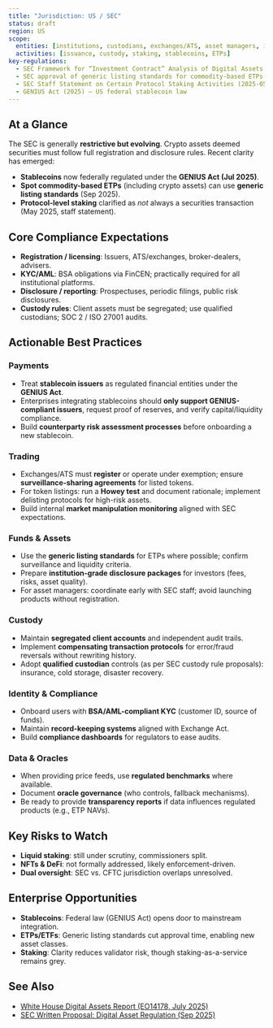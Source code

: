 ```yaml
---
title: "Jurisdiction: US / SEC"
status: draft
region: US
scope:
  entities: [institutions, custodians, exchanges/ATS, asset managers, issuers]
  activities: [issuance, custody, staking, stablecoins, ETPs]
key-regulations:
  - SEC Framework for “Investment Contract” Analysis of Digital Assets (2019)
  - SEC approval of generic listing standards for commodity-based ETPs (2025-09)
  - SEC Staff Statement on Certain Protocol Staking Activities (2025-05)
  - GENIUS Act (2025) — US federal stablecoin law
---
```


## At a Glance

The SEC is generally **restrictive but evolving**. Crypto assets deemed securities must follow full registration and disclosure rules. Recent clarity has emerged:

- **Stablecoins** now federally regulated under the **GENIUS Act (Jul 2025)**.
- **Spot commodity-based ETPs** (including crypto assets) can use **generic listing standards** (Sep 2025).
- **Protocol-level staking** clarified as _not_ always a securities transaction (May 2025, staff statement).

## Core Compliance Expectations

- **Registration / licensing**: Issuers, ATS/exchanges, broker-dealers, advisers.
- **KYC/AML**: BSA obligations via FinCEN; practically required for all institutional platforms.
- **Disclosure / reporting**: Prospectuses, periodic filings, public risk disclosures.
- **Custody rules**: Client assets must be segregated; use qualified custodians; SOC 2 / ISO 27001 audits.

## Actionable Best Practices

### Payments

- Treat **stablecoin issuers** as regulated financial entities under the **GENIUS Act**.
- Enterprises integrating stablecoins should **only support GENIUS-compliant issuers**, request proof of reserves, and verify capital/liquidity compliance.
- Build **counterparty risk assessment processes** before onboarding a new stablecoin.

### Trading

- Exchanges/ATS must **register** or operate under exemption; ensure **surveillance-sharing agreements** for listed tokens.
- For token listings: run a **Howey test** and document rationale; implement delisting protocols for high-risk assets.
- Build internal **market manipulation monitoring** aligned with SEC expectations.

### Funds & Assets

- Use the **generic listing standards** for ETPs where possible; confirm surveillance and liquidity criteria.
- Prepare **institution-grade disclosure packages** for investors (fees, risks, asset quality).
- For asset managers: coordinate early with SEC staff; avoid launching products without registration.

### Custody

- Maintain **segregated client accounts** and independent audit trails.
- Implement **compensating transaction protocols** for error/fraud reversals without rewriting history.
- Adopt **qualified custodian** controls (as per SEC custody rule proposals): insurance, cold storage, disaster recovery.

### Identity & Compliance

- Onboard users with **BSA/AML-compliant KYC** (customer ID, source of funds).
- Maintain **record-keeping systems** aligned with Exchange Act.
- Build **compliance dashboards** for regulators to ease audits.

### Data & Oracles

- When providing price feeds, use **regulated benchmarks** where available.
- Document **oracle governance** (who controls, fallback mechanisms).
- Be ready to provide **transparency reports** if data influences regulated products (e.g., ETP NAVs).

## Key Risks to Watch

- **Liquid staking**: still under scrutiny, commissioners split.
- **NFTs & DeFi**: not formally addressed, likely enforcement-driven.
- **Dual oversight**: SEC vs. CFTC jurisdiction overlaps unresolved.

## Enterprise Opportunities

- **Stablecoins**: Federal law (GENIUS Act) opens door to mainstream integration.
- **ETPs/ETFs**: Generic listing standards cut approval time, enabling new asset classes.
- **Staking**: Clarity reduces validator risk, though staking-as-a-service remains grey.

## See Also

- [White House Digital Assets Report (EO14178, July 2025)](https://whitehouse.gov/wp-content/uploads/2025/07/Digital-Assets-Report-EO14178.pdf)
- [SEC Written Proposal: Digital Asset Regulation (Sep 2025)](https://www.sec.gov/files/ctf-written-sec-proposal-digital-asset-09-08-2025.pdf?utm_source=substack&utm_medium=email)
